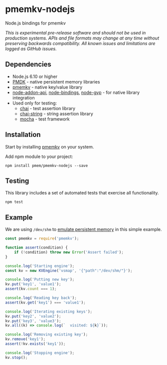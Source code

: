 # pmemkv-nodejs
Node.js bindings for pmemkv

*This is experimental pre-release software and should not be used in
production systems. APIs and file formats may change at any time without
preserving backwards compatibility. All known issues and limitations
are logged as GitHub issues.*

## Dependencies

* Node.js 6.10 or higher
* [PMDK](https://github.com/pmem/pmdk) - native persistent memory libraries
* [pmemkv](https://github.com/pmem/pmemkv) - native key/value library
* [node-addon-api](https://github.com/nodejs/node-addon-api), [node-bindings](https://github.com/TooTallNate/node-bindings), [node-gyp](https://github.com/nodejs/node-gyp) - for native library integration
* Used only for testing:
  * [chai](https://github.com/chaijs/chai) - test assertion library
  * [chai-string](https://github.com/onechiporenko/chai-string) - string assertion library
  * [mocha](https://github.com/mochajs/mocha) - test framework

## Installation

Start by installing [pmemkv](https://github.com/pmem/pmemkv/blob/master/INSTALLING.md) on your system.

Add npm module to your project:

```
npm install pmem/pmemkv-nodejs --save
```

## Testing

This library includes a set of automated tests that exercise all functionality.

```
npm test
```

## Example

We are using `/dev/shm` to
[emulate persistent memory](http://pmem.io/2016/02/22/pm-emulation.html)
in this simple example.

```js
const pmemkv = require('pmemkv');

function assert(condition) {
    if (!condition) throw new Error('Assert failed');
}

console.log('Starting engine');
const kv = new KVEngine('vsmap', '{"path":"/dev/shm/"}');

console.log('Putting new key');
kv.put('key1', 'value1');
assert(kv.count === 1);

console.log('Reading key back');
assert(kv.get('key1') === 'value1');

console.log('Iterating existing keys');
kv.put('key2', 'value2');
kv.put('key3', 'value3');
kv.all((k) => console.log(`  visited: ${k}`));

console.log('Removing existing key');
kv.remove('key1');
assert(!kv.exists('key1'));

console.log('Stopping engine');
kv.stop();
```
